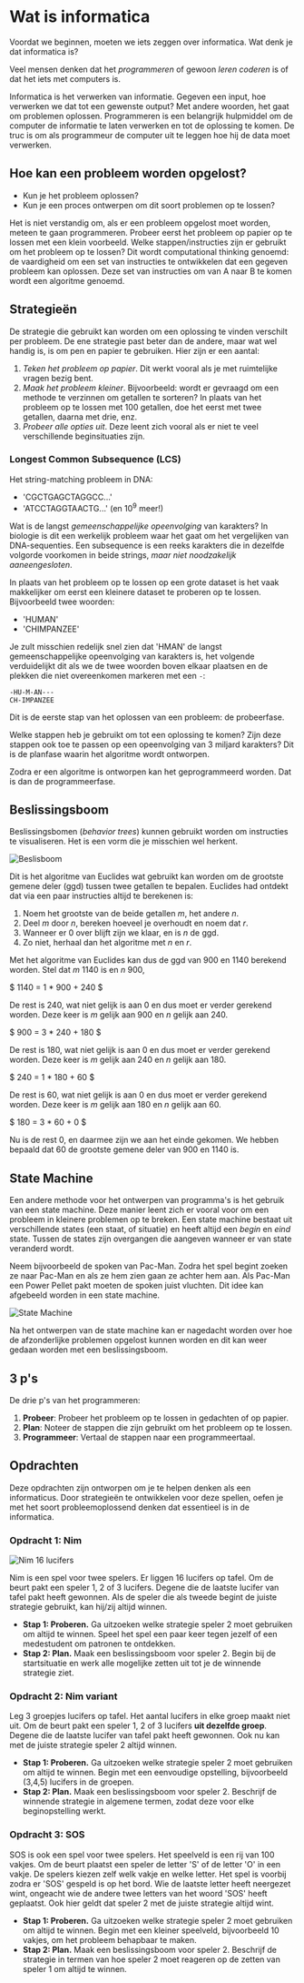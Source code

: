 # Wat is informatica

Voordat we beginnen, moeten we iets zeggen over informatica. Wat denk je dat informatica is?

Veel mensen denken dat het *programmeren* of gewoon *leren coderen* is of dat het iets met computers is.

Informatica is het verwerken van informatie. Gegeven een input, hoe verwerken we dat tot een gewenste output? Met andere woorden, het gaat om problemen oplossen. Programmeren is een belangrijk hulpmiddel om de computer de informatie te laten verwerken en tot de oplossing te komen. De truc is om als programmeur de computer uit te leggen hoe hij de data moet verwerken.

## Hoe kan een probleem worden opgelost?

- Kun je het probleem oplossen?
- Kun je een proces ontwerpen om dit soort problemen op te lossen?

Het is niet verstandig om, als er een probleem opgelost moet worden, meteen te gaan programmeren. Probeer eerst het probleem op papier op te lossen met een klein voorbeeld. Welke stappen/instructies zijn er gebruikt om het probleem op te lossen? Dit wordt computational thinking genoemd: de vaardigheid om een set van instructies te ontwikkelen dat een gegeven probleem kan oplossen. Deze set van instructies om van A naar B te komen wordt een algoritme genoemd.

## Strategieën

De strategie die gebruikt kan worden om een oplossing te vinden verschilt per probleem. De ene strategie past beter dan de andere, maar wat wel handig is, is om pen en papier te gebruiken. Hier zijn er een aantal:

1. *Teken het probleem op papier*. Dit werkt vooral als je met ruimtelijke vragen bezig bent.
2. *Maak het probleem kleiner*. Bijvoorbeeld: wordt er gevraagd om een methode te verzinnen om getallen te sorteren? In plaats van het probleem op te lossen met 100 getallen, doe het eerst met twee getallen, daarna met drie, enz.
3. *Probeer alle opties uit*. Deze leent zich vooral als er niet te veel verschillende beginsituaties zijn.

### Longest Common Subsequence (LCS)

Het string-matching probleem in DNA:

- 'CGCTGAGCTAGGCC...'
- 'ATCCTAGGTAACTG...' (en $10^9$ meer!)

Wat is de langst *gemeenschappelijke opeenvolging* van karakters? In biologie is dit een werkelijk probleem waar het gaat om het vergelijken van DNA-sequenties. Een subsequence is een reeks karakters die in dezelfde volgorde voorkomen in beide strings, *maar niet noodzakelijk aaneengesloten*.

In plaats van het probleem op te lossen op een grote dataset is het vaak makkelijker om eerst een kleinere dataset te proberen op te lossen. Bijvoorbeeld twee woorden:

- 'HUMAN'
- 'CHIMPANZEE'

Je zult misschien redelijk snel zien dat 'HMAN' de langst gemeenschappelijke opeenvolging van karakters is, het volgende verduidelijkt dit als we de twee woorden boven elkaar plaatsen en de plekken die niet overeenkomen markeren met een `-`:

```text
-HU-M-AN---
CH-IMPANZEE
```

Dit is de eerste stap van het oplossen van een probleem: de probeerfase.

Welke stappen heb je gebruikt om tot een oplossing te komen? Zijn deze stappen ook toe te passen op een opeenvolging van 3 miljard karakters? Dit is de planfase waarin het algoritme wordt ontworpen.

Zodra er een algoritme is ontworpen kan het geprogrammeerd worden. Dat is dan de programmeerfase.

## Beslissingsboom

Beslissingsbomen (*behavior trees*) kunnen gebruikt worden om instructies te visualiseren. Het is een vorm die je misschien wel herkent.

![Beslisboom](images/1/beslisboom.gif)

Dit is het algoritme van Euclides wat gebruikt kan worden om de grootste gemene deler (ggd) tussen twee getallen te bepalen. Euclides had ontdekt dat via een paar instructies altijd te berekenen is:

1. Noem het grootste van de beide getallen *m*, het andere *n*.
2. Deel *m* door *n*, bereken hoeveel je overhoudt en noem dat *r*.
3. Wanneer er 0 over blijft zijn we klaar, en is *n* de ggd.
4. Zo niet, herhaal dan het algoritme met *n* en *r*.

Met het algoritme van Euclides kan dus de ggd van 900 en 1140 berekend worden.
Stel dat *m* 1140 is en *n* 900,

$ 1140 = 1 * 900 + 240 $

De rest is 240, wat niet gelijk is aan 0 en dus moet er verder gerekend worden. Deze keer is *m* gelijk aan 900 en *n* gelijk aan 240.

$ 900 = 3 * 240 + 180 $

De rest is 180, wat niet gelijk is aan 0 en dus moet er verder gerekend worden. Deze keer is *m* gelijk aan 240 en *n* gelijk aan 180.

$ 240 = 1 * 180 + 60 $

De rest is 60, wat niet gelijk is aan 0 en dus moet er verder gerekend worden. Deze keer is *m* gelijk aan 180 en *n* gelijk aan 60.

$ 180 = 3 * 60 + 0 $

Nu is de rest 0, en daarmee zijn we aan het einde gekomen. We hebben bepaald dat 60 de grootste gemene deler van 900 en 1140 is.

## State Machine

Een andere methode voor het ontwerpen van programma's is het gebruik van een state machine. Deze manier leent zich er vooral voor om een probleem in kleinere problemen op te breken. Een state machine bestaat uit verschillende states (een staat, of situatie) en heeft altijd een *begin* en *eind* state. Tussen de states zijn overgangen die aangeven wanneer er van state veranderd wordt.

Neem bijvoorbeeld de spoken van Pac-Man. Zodra het spel begint zoeken ze naar Pac-Man en als ze hem zien gaan ze achter hem aan. Als Pac-Man een Power Pellet pakt moeten de spoken juist vluchten. Dit idee kan afgebeeld worden in een state machine.

![State Machine](images/1/pacmanStates.png)

Na het ontwerpen van de state machine kan er nagedacht worden over hoe de afzonderlijke problemen opgelost kunnen worden en dit kan weer gedaan worden met een beslissingsboom.

## 3 p's

De drie p's van het programmeren:
1. **Probeer**: Probeer het probleem op te lossen in gedachten of op papier.
2. **Plan**: Noteer de stappen die zijn gebruikt om het probleem op te lossen.
3. **Programmeer**: Vertaal de stappen naar een programmeertaal.

## Opdrachten

Deze opdrachten zijn ontworpen om je te helpen denken als een informaticus. Door strategieën te ontwikkelen voor deze spellen, oefen je met het soort probleemoplossend denken dat essentieel is in de informatica.

### Opdracht 1: Nim

![Nim 16 lucifers](images/1/NimGame.png)

Nim is een spel voor twee spelers. Er liggen 16 lucifers op tafel. Om de beurt pakt een speler 1, 2 of 3 lucifers. Degene die de laatste lucifer van tafel pakt heeft gewonnen. Als de speler die als tweede begint de juiste strategie gebruikt, kan hij/zij altijd winnen.

- **Stap 1: Proberen.** Ga uitzoeken welke strategie speler 2 moet gebruiken om altijd te winnen. Speel het spel een paar keer tegen jezelf of een medestudent om patronen te ontdekken.
- **Stap 2: Plan.** Maak een beslissingsboom voor speler 2. Begin bij de startsituatie en werk alle mogelijke zetten uit tot je de winnende strategie ziet.

### Opdracht 2: Nim variant

Leg 3 groepjes lucifers op tafel. Het aantal lucifers in elke groep maakt niet uit. Om de beurt pakt een speler 1, 2 of 3 lucifers **uit dezelfde groep**. Degene die de laatste lucifer van tafel pakt heeft gewonnen. Ook nu kan met de juiste strategie speler 2 altijd winnen.

- **Stap 1: Proberen.** Ga uitzoeken welke strategie speler 2 moet gebruiken om altijd te winnen. Begin met een eenvoudige opstelling, bijvoorbeeld (3,4,5) lucifers in de groepen.
- **Stap 2: Plan.** Maak een beslissingsboom voor speler 2. Beschrijf de winnende strategie in algemene termen, zodat deze voor elke beginopstelling werkt.

### Opdracht 3: SOS

SOS is ook een spel voor twee spelers. Het speelveld is een rij van 100 vakjes. Om de beurt plaatst een speler de letter 'S' of de letter 'O' in een vakje. De spelers kiezen zelf welk vakje en welke letter. Het spel is voorbij zodra er 'SOS' gespeld is op het bord. Wie de laatste letter heeft neergezet wint, ongeacht wie de andere twee letters van het woord 'SOS' heeft geplaatst.
Ook hier geldt dat speler 2 met de juiste strategie altijd wint.

- **Stap 1: Proberen.** Ga uitzoeken welke strategie speler 2 moet gebruiken om altijd te winnen. Begin met een kleiner speelveld, bijvoorbeeld 10 vakjes, om het probleem behapbaar te maken.
- **Stap 2: Plan.** Maak een beslissingsboom voor speler 2. Beschrijf de strategie in termen van hoe speler 2 moet reageren op de zetten van speler 1 om altijd te winnen.